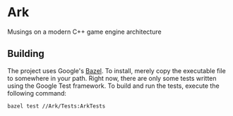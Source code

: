 # Ark
Musings on a modern C++ game engine architecture

## Building
The project uses Google's [Bazel](https://bazel.build/).
To install, merely copy the executable file to somewhere in your path.
Right now, there are only some tests written using the Google Test framework.
To build and run the tests, execute the following command:
```
bazel test //Ark/Tests:ArkTests
```
